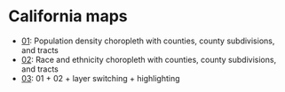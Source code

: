 # California maps

* [01](01): Population density choropleth with counties, county subdivisions,
and tracts
* [02](02): Race and ethnicity choropleth with counties, county subdivisions,
and tracts
* [03](03): 01 + 02 + layer switching + highlighting
